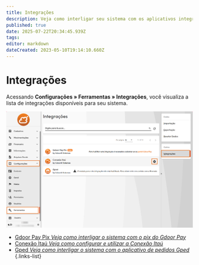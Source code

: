 ```yaml
---
title: Integrações
description: Veja como interligar seu sistema com os aplicativos integrados ao sistema
published: true
date: 2025-07-22T20:34:45.939Z
tags: 
editor: markdown
dateCreated: 2023-05-10T19:14:10.660Z
---
```


# Integrações

Acessando **Configurações » Ferramentas » Integrações**, você visualiza a lista de integrações disponíveis para seu sistema.

![Tela de integrações](/config/ferramentas/tela-integracoes.png)

- [Gdoor Pay Pix *Veja como interligar o sistema com o pix do Gdoor Pay*](/ferramentas/integracoes/gdoorpaypix)
- [Conexão Itaú *Veja como configurar e utilizar a Conexão Itaú*](/tutoriais/conexao-itau)
- [Gped *Veja como interligar o sistema com o aplicativo de pedidos Gped*](/ferramentas/integracoes/gped)
{.links-list}

<!--
- [Gdoor Pay *Veja como interligar o sistema com o aplicativo Gdoor Pay da maquininha POS Vero Smart*](/ferramentas/integracoes/gdoorpayvero)
-->
